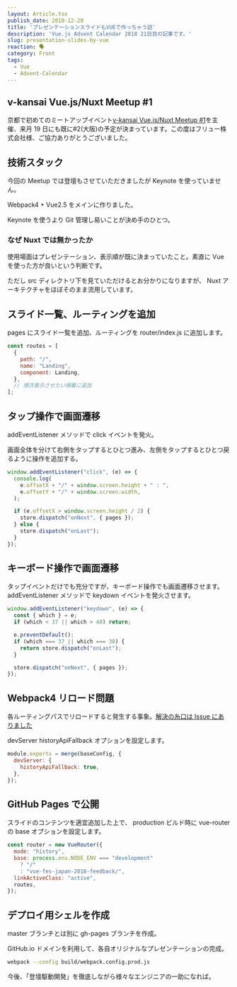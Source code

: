 ```yaml
---
layout: Article.tsx
publish_date: 2018-12-20
title: 'プレゼンテーションスライドもVUEで作っちゃう話'
description: 'Vue.js Advent Calendar 2018 21日目の記事です。'
slug: presentation-slides-by-vue
reaction: 🗣
category: Front
tags:
  - Vue
  - Advent-Calendar
---
```


## v-kansai Vue.js/Nuxt Meetup #1

京都で初めてのミートアップイベント[v-kansai Vue.js/Nuxt Meetup #1](https://vuekansai.connpass.com/event/110542/)を主催、来月
19
日にも既に#2(大阪)の予定が決まっています。この度はフリュー株式会社様、ご協力ありがとうございました。

## 技術スタック

今回の Meetup では登壇もさせていただきましたが Keynote を使っていません。

Webpack4 + Vue2.5 をメインに作りました。

Keynote を使うより Git 管理し易いことが決め手のひとつ。

### なぜ Nuxt では無かったか

使用場面はプレゼンテーション、表示順が既に決まっていたこと。素直に Vue
を使った方が良いという判断です。

ただし src ディレクトリ下を見ていただけるとお分かりになりますが、 Nuxt
アーキテクチャをほぼそのまま流用しています。

## スライド一覧、ルーティングを追加

pages にスライド一覧を追加、ルーティングを router/index.js に追加します。

```js
const routes = [
  {
    path: "/",
    name: "Landing",
    component: Landing,
  },
  // 順次表示させたい順番に追加
];
```

## タップ操作で画面遷移

addEventListener メソッドで click イベントを発火。

画面全体を分けて右側をタップするとひとつ進み、左側をタップするとひとつ戻るように操作を追加する。

```js
window.addEventListener("click", (e) => {
  console.log(
    e.offsetX + "/" + window.screen.height + " : ",
    e.offsetY + "/" + window.screen.width,
  );

  if (e.offsetX > window.screen.height / 2) {
    store.dispatch("onNext", { pages });
  } else {
    store.dispatch("onLast");
  }
});
```

## キーボード操作で画面遷移

タップイベントだけでも充分ですが、キーボード操作でも画面遷移させます。
addEventListener メソッドで keydown イベントを発火させます。

```js
window.addEventListener("keydown", (e) => {
  const { which } = e;
  if (which < 37 || which > 40) return;

  e.preventDefault();
  if (which === 37 || which === 38) {
    return store.dispatch("onLast");
  }

  store.dispatch("onNext", { pages });
});
```

## Webpack4 リロード問題

各ルーティングパスでリロードすると発生する事象。[解決の糸口は Issue にありました](https://github.com/vuejs/vue-router/issues/1254)

devServer historyApiFallback オプションを設定します。

```js
module.exports = merge(baseConfig, {
  devServer: {
    historyApiFallback: true,
  },
});
```

## GitHub Pages で公開

スライドのコンテンツを適宜追加した上で、 production ビルド時に vue-router の
base オプションを設定します。

```js
const router = new VueRouter({
  mode: "history",
  base: process.env.NODE_ENV === "development"
    ? "/"
    : "vue-fes-japan-2018-feedback/",
  linkActiveClass: "active",
  routes,
});
```

## デプロイ用シェルを作成

master ブランチとは別に gh-pages ブランチを作成。

GitHub.io ドメインを利用して、各自オリジナルなプレゼンテーションの完成。

```bash
webpack --config build/webpack.config.prod.js
```

今後、「登壇駆動開発」を徹底しながら様々なエンジニアの一助になれば。
